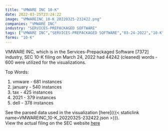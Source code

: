 ```yaml
---
title: "VMWARE INC 10-K"
date: 2022-03-25T23:24:22
image: "VMWAREINC_10-K_20220325-232422.png"
companies: "VMWARE INC"
industry: "SERVICES-PREPACKAGED SOFTWARE"
tags: ["VMWARE INC","SERVICES-PREPACKAGED SOFTWARE","03-24-2022","10-K"]
forms: "10-K"
---
```

VMWARE INC, which is in the Services-Prepackaged Software [7372] industry, SEC 10-K filing on March 24, 2022 had 44242 (cleaned) words - 600 were utilized for the visualizations.

Top Words:
1. vmware - 681 instances
2. january - 540 instances
3. tax - 425 instances
4. 2021 - 379 instances
5. dell - 378 instances


See the parsed data used in the visualization [here]({{< staticlink name=VMWAREINC_10-K_20220325-232422.json >}}).  
View the actual filing on the SEC website [here](https://www.sec.gov/Archives/edgar/data/1124610/0001124610-22-000009.txt)